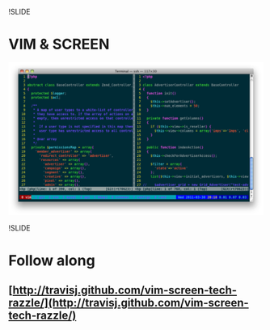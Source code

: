 !SLIDE

# VIM & SCREEN
![Screen and Vim](screenshot.png)

!SLIDE

# Follow along
## [http://travisj.github.com/vim-screen-tech-razzle/](http://travisj.github.com/vim-screen-tech-razzle/)
